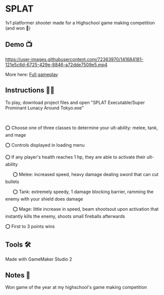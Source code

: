 # SPLAT

1v1 platformer shooter made for a Highschool game making competition (and won 💯)

<!-- Demo -->
## Demo 📺 ##

https://user-images.githubusercontent.com/72363970/141684181-121e5c6d-6725-429e-8846-a72dde7509e5.mp4

More here: <a href="https://www.youtube.com/watch?v=RiuLi63y7rY" target="_blank">Full gameplay</a>

<!-- How to play -->
## Instructions 👨‍🏫 ##

To play, download project files and open "SPLAT Executable/Super Prominant Lunacy Around Tokyo.exe"

<br>

⭕ Choose one of three classes to determine your ult-ability: melee, tank, and mage

⭕ Controls displayed in loading menu

⭕ If any player's health reaches 1 hp, they are able to activate their ult-ability

&nbsp;&nbsp;&nbsp;&nbsp;&nbsp;&nbsp;⭕ Melee: increased speed, heavy damage dealing sword that can cut bullets

&nbsp;&nbsp;&nbsp;&nbsp;&nbsp;&nbsp;⭕ Tank: extremely speedy, 1 damage blocking barrier, ramming the enemy with your shield does damage

&nbsp;&nbsp;&nbsp;&nbsp;&nbsp;&nbsp;⭕ Mage: little increase in speed, beam shootsout upon activation that instantly kills the enemy, shoots small fireballs afterwards

⭕ First to 3 points wins

<!-- Features -->
## Tools 🛠 ##

Made with GameMaker Studio 2

<!-- Creds -->
## Notes 📝 ##

Won game of the year at my highschool's game making competition
